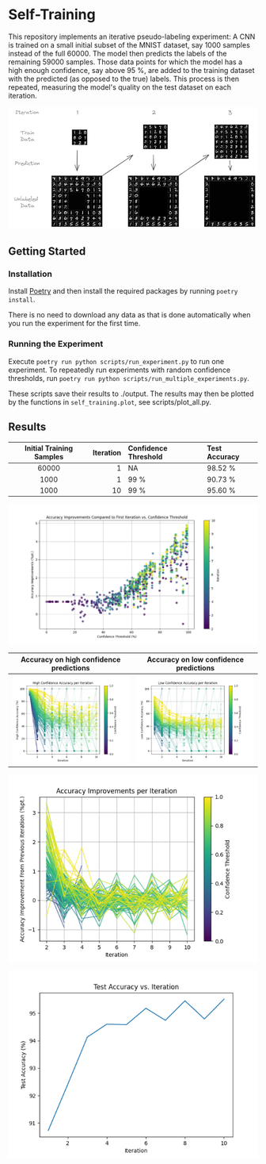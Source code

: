 # Self-Training

This repository implements an iterative pseudo-labeling experiment:
A CNN is trained on a small initial subset of the MNIST dataset, say 1000 samples instead of the full 60000.
The model then predicts the labels of the remaining 59000 samples.
Those data points for which the model has a high enough confidence, say above 95 %, are added to the training dataset with the predicted (as opposed to the true) labels.
This process is then repeated, measuring the model's quality on the test dataset on each iteration.

![process diagram](docs/process-diagram.png)

## Getting Started

### Installation

Install [Poetry](https://python-poetry.org/) and then install the required packages by running `poetry install`.

There is no need to download any data as that is done automatically when you run the experiment for the first time.

### Running the Experiment

Execute `poetry run python scripts/run_experiment.py` to run one experiment.
To repeatedly run experiments with random confidence thresholds, run `poetry run python scripts/run_multiple_experiments.py`.

These scripts save their results to ./output. The results may then be plotted by the functions in `self_training.plot`, see scripts/plot_all.py.

## Results

| Initial Training Samples | Iteration | Confidence Threshold | Test Accuracy |
| :----------------------: | --------: | :------------------- | :------------ |
|          60000           |         1 | NA                   | 98.52 %       |
|           1000           |         1 | 99 %                 | 90.73 %       |
|           1000           |        10 | 99 %                 | 95.60 %       |

![accuracy improvement over first iteration by confidence threshold and iteration](docs/accuracy-improvement-vs-threshold-by-iteration.png)

|                          Accuracy on high confidence predictions                          |                         Accuracy on low confidence predictions                          |
| :---------------------------------------------------------------------------------------: | :-------------------------------------------------------------------------------------: |
| ![high confidence accuracy by iteration](docs/high-confidence-accuracy-per-iteration.png) | ![low confidence accuracy by iteration](docs/low-confidence-accuracy-per-iteration.png) |

![accuracy improvement by iteration](docs/accuracy-improvement-per-iteration.png)

![test accuracy by iteration for one experiment](docs/test-accuracy-by-iteration.png)
